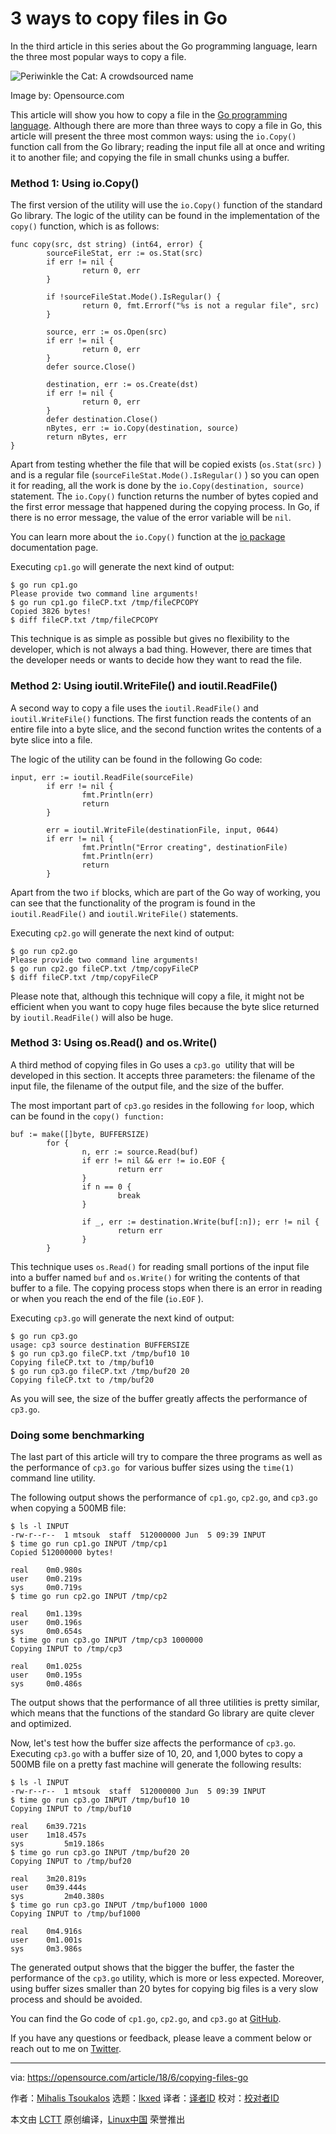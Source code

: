 [#]: subject: "3 ways to copy files in Go"
[#]: via: "https://opensource.com/article/18/6/copying-files-go"
[#]: author: "Mihalis Tsoukalos https://opensource.com/users/mtsouk"
[#]: collector: "lkxed"
[#]: translator: " "
[#]: reviewer: " "
[#]: publisher: " "
[#]: url: " "

3 ways to copy files in Go
======
In the third article in this series about the Go programming language, learn the three most popular ways to copy a file.

![Periwinkle the Cat: A crowdsourced name][1]

Image by: Opensource.com

This article will show you how to copy a file in the [Go programming language][3]. Although there are more than three ways to copy a file in Go, this article will present the three most common ways: using the `io.Copy()` function call from the Go library; reading the input file all at once and writing it to another file; and copying the file in small chunks using a buffer.

### Method 1: Using io.Copy()

The first version of the utility will use the `io.Copy()` function of the standard Go library. The logic of the utility can be found in the implementation of the `copy()` function, which is as follows:

```
func copy(src, dst string) (int64, error) {
        sourceFileStat, err := os.Stat(src)
        if err != nil {
                return 0, err
        }

        if !sourceFileStat.Mode().IsRegular() {
                return 0, fmt.Errorf("%s is not a regular file", src)
        }

        source, err := os.Open(src)
        if err != nil {
                return 0, err
        }
        defer source.Close()

        destination, err := os.Create(dst)
        if err != nil {
                return 0, err
        }
        defer destination.Close()
        nBytes, err := io.Copy(destination, source)
        return nBytes, err
}
```

Apart from testing whether the file that will be copied exists (`os.Stat(src)` ) and is a regular file (`sourceFileStat.Mode().IsRegular()` ) so you can open it for reading, all the work is done by the `io.Copy(destination, source)` statement. The `io.Copy()` function returns the number of bytes copied and the first error message that happened during the copying process. In Go, if there is no error message, the value of the error variable will be `nil`.

You can learn more about the `io.Copy()` function at the [io package][4] documentation page.

Executing `cp1.go` will generate the next kind of output:

```
$ go run cp1.go
Please provide two command line arguments!
$ go run cp1.go fileCP.txt /tmp/fileCPCOPY
Copied 3826 bytes!
$ diff fileCP.txt /tmp/fileCPCOPY
```

This technique is as simple as possible but gives no flexibility to the developer, which is not always a bad thing. However, there are times that the developer needs or wants to decide how they want to read the file.

### Method 2: Using ioutil.WriteFile() and ioutil.ReadFile()

A second way to copy a file uses the `ioutil.ReadFile()` and `ioutil.WriteFile()` functions. The first function reads the contents of an entire file into a byte slice, and the second function writes the contents of a byte slice into a file.

The logic of the utility can be found in the following Go code:

```
input, err := ioutil.ReadFile(sourceFile)
        if err != nil {
                fmt.Println(err)
                return
        }

        err = ioutil.WriteFile(destinationFile, input, 0644)
        if err != nil {
                fmt.Println("Error creating", destinationFile)
                fmt.Println(err)
                return
        }
```

Apart from the two `if` blocks, which are part of the Go way of working, you can see that the functionality of the program is found in the `ioutil.ReadFile()` and `ioutil.WriteFile()` statements.

Executing `cp2.go` will generate the next kind of output:

```
$ go run cp2.go
Please provide two command line arguments!
$ go run cp2.go fileCP.txt /tmp/copyFileCP
$ diff fileCP.txt /tmp/copyFileCP
```

Please note that, although this technique will copy a file, it might not be efficient when you want to copy huge files because the byte slice returned by `ioutil.ReadFile()` will also be huge.

### Method 3: Using os.Read() and os.Write()

A third method of copying files in Go uses a `cp3.go`  utility that will be developed in this section. It accepts three parameters: the filename of the input file, the filename of the output file, and the size of the buffer.

The most important part of `cp3.go` resides in the following `for` loop, which can be found in the `copy() function:`

```
buf := make([]byte, BUFFERSIZE)
        for {
                n, err := source.Read(buf)
                if err != nil && err != io.EOF {
                        return err
                }
                if n == 0 {
                        break
                }

                if _, err := destination.Write(buf[:n]); err != nil {
                        return err
                }
        }
```

This technique uses `os.Read()` for reading small portions of the input file into a buffer named `buf` and `os.Write()` for writing the contents of that buffer to a file. The copying process stops when there is an error in reading or when you reach the end of the file (`io.EOF` ).

Executing `cp3.go` will generate the next kind of output:

```
$ go run cp3.go
usage: cp3 source destination BUFFERSIZE
$ go run cp3.go fileCP.txt /tmp/buf10 10
Copying fileCP.txt to /tmp/buf10
$ go run cp3.go fileCP.txt /tmp/buf20 20
Copying fileCP.txt to /tmp/buf20
```

As you will see, the size of the buffer greatly affects the performance of `cp3.go`.

### Doing some benchmarking

The last part of this article will try to compare the three programs as well as the performance of `cp3.go`  for various buffer sizes using the `time(1)` command line utility.

The following output shows the performance of `cp1.go`, `cp2.go`, and `cp3.go` when copying a 500MB file:

```
$ ls -l INPUT
-rw-r--r--  1 mtsouk  staff  512000000 Jun  5 09:39 INPUT
$ time go run cp1.go INPUT /tmp/cp1
Copied 512000000 bytes!

real    0m0.980s
user    0m0.219s
sys     0m0.719s
$ time go run cp2.go INPUT /tmp/cp2

real    0m1.139s
user    0m0.196s
sys     0m0.654s
$ time go run cp3.go INPUT /tmp/cp3 1000000
Copying INPUT to /tmp/cp3

real    0m1.025s
user    0m0.195s
sys     0m0.486s
```

The output shows that the performance of all three utilities is pretty similar, which means that the functions of the standard Go library are quite clever and optimized.

Now, let's test how the buffer size affects the performance of `cp3.go`. Executing `cp3.go` with a buffer size of 10, 20, and 1,000 bytes to copy a 500MB file on a pretty fast machine will generate the following results:

```
$ ls -l INPUT
-rw-r--r--  1 mtsouk  staff  512000000 Jun  5 09:39 INPUT
$ time go run cp3.go INPUT /tmp/buf10 10
Copying INPUT to /tmp/buf10

real    6m39.721s
user    1m18.457s
sys         5m19.186s
$ time go run cp3.go INPUT /tmp/buf20 20
Copying INPUT to /tmp/buf20

real    3m20.819s
user    0m39.444s
sys         2m40.380s
$ time go run cp3.go INPUT /tmp/buf1000 1000
Copying INPUT to /tmp/buf1000

real    0m4.916s
user    0m1.001s
sys     0m3.986s
```

The generated output shows that the bigger the buffer, the faster the performance of the `cp3.go` utility, which is more or less expected. Moreover, using buffer sizes smaller than 20 bytes for copying big files is a very slow process and should be avoided.

You can find the Go code of `cp1.go`, `cp2.go`, and `cp3.go` at [GitHub][5].

If you have any questions or feedback, please leave a comment below or reach out to me on [Twitter][6].

--------------------------------------------------------------------------------

via: https://opensource.com/article/18/6/copying-files-go

作者：[Mihalis Tsoukalos][a]
选题：[lkxed][b]
译者：[译者ID](https://github.com/译者ID)
校对：[校对者ID](https://github.com/校对者ID)

本文由 [LCTT](https://github.com/LCTT/TranslateProject) 原创编译，[Linux中国](https://linux.cn/) 荣誉推出

[a]: https://opensource.com/users/mtsouk
[b]: https://github.com/lkxed
[1]: https://opensource.com/sites/default/files/lead-images/LIFE_cat.png
[3]: https://golang.org/
[4]: https://golang.org/pkg/io/
[5]: https://github.com/mactsouk/opensource.com
[6]: https://twitter.com/mactsouk
